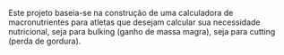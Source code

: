 Este projeto baseia-se na construção de uma calculadora de macronutrientes para atletas que desejam calcular sua necessidade nutricional, seja para bulking (ganho de massa magra), seja para cutting (perda de gordura).
